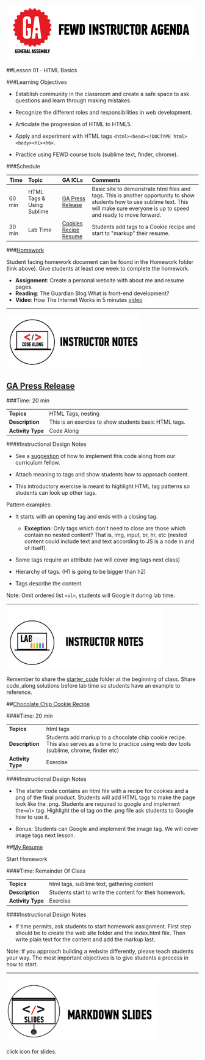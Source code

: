
![GeneralAssemb.ly](../../img/icons/instr_agenda.png)


##Lesson 01 - HTML Basics


###Learning Objectives


*	Establish community in the classroom and create a safe space to ask questions and learn through making mistakes.

*	Recognize the different roles and responsibilities in web development. 

*	Articulate the progression of HTML to HTML5.

*	Apply and experiment with HTML tags ```<html><head><!DOCTYPE html><body><h1><h6>```.

*	Practice using FEWD course tools (sublime text, finder, chrome).


###Schedule


| Time        | Topic| GA ICLs| Comments |
| ------------- |:-------------|:-------------------|:----------------|
| 60 min |HTML Tags & Using Sublime| [GA Press Release]()| Basic site to demonstrate html files and tags. This is another opportunity to show students how to use sublime text. This will make sure everyone is up to speed and ready to move forward.|
| 30 min |Lab Time | [Cookies Recipe]()<br> [Resume]() | Students add tags to a Cookie recipe and start to "markup" their resume. |


###[Homework](../Homework/)

Student facing homework document can be found in the Homework folder (link above). Give students at least one week to complete the homework.

*	__Assignment__: Create a personal website with about me and resume pages.  
*	__Reading__: The Guardian Blog What is front-end development?
*	__Video__: How The Internet Works in 5 minutes [video](http://www.youtube.com/watch?v=7_LPdttKXPc)

---

![Code Demo](../../img/icons/instr_code_along.png)

## [GA Press Release](solution/ga_press_release)

###Time: 20 min

| | |
| ------------- |:-------------|
| __Topics__ | HTML Tags, nesting| 
| __Description__| This is an exercise to show students basic HTML tags.|   
|__Activity Type__| Code Along | 
 
 
####Instructional Design Notes

*	See a [suggestion](solution/ga_press_release/instr_notes.md) of how to implement this code along from our curriculum fellow.

*	Attach meaning to tags and show students how to approach content. 

*	This introductory exercise is meant to highlight HTML tag patterns so students can look up other tags. 

Pattern examples: 

*	It starts with an opening tag and ends with a closing tag.
	*	__Exception__: Only tags which don't need to close are those which contain no nested content? That is, img, input, br, hr, etc (nested content could include text and text according to JS is a node in and of itself).

*	Some tags require an attribute (we will cover img tags next class) 

*	Hierarchy of tags. (H1 is going to be bigger than h2)

*	Tags describe the content. 




Note: Omit ordered list ```<ol>```, students will Google it during lab time.

---
 

![Exercise - Instructor](../../img/icons/instr_lab.png)

Remember to share the [starter_code](starter_code/) folder at the beginning of class. Share code_along solutions before lab time so students have an example to reference. 


##[Chocolate Chip Cookie Recipe](solution/cookie_recipe)

####Time: 20 min

| | |
| ------------- |:-------------|
| __Topics__ | html tags| 
| __Description__| Students add markup to a chocolate chip cookie recipe. This also serves as a time to practice using web dev tools (sublime, chrome, finder etc)|    
| __Activity Type__| Exercise| 


####Instructional Design Notes 

*	The starter code contains an html file with a recipe for cookies and a png of the final product. Students will add HTML tags to make the page look like the .png. Students are required to google and implement the```<ol>``` tag. Highlight  the ol tag on the .png file ask students to Google how to use it.

*	Bonus: Students can Google and implement the image tag. We will cover image tags next lesson.


##[My Resume](../Homework)

Start Homework

####Time: Remainder Of Class

| | |
| ------------- |:-------------|
| __Topics__ | html tags, sublime text, gathering content| 
| __Description__| Students start to write the content for their homework. |    
|__Activity Type__| Exercise | 


####Instructional Design Notes 

*	If time permits, ask students to start homework assignment. First step should be to create the web site folder and the index.html file. Then write plain text for the content and add the markup last.

Note: If you approach building a website differently, please teach students your way. The most important objectives is to give students a process in how to start.

---


[![slides](../../img/icons/slides.png)](slides.md)

click icon for slides.
